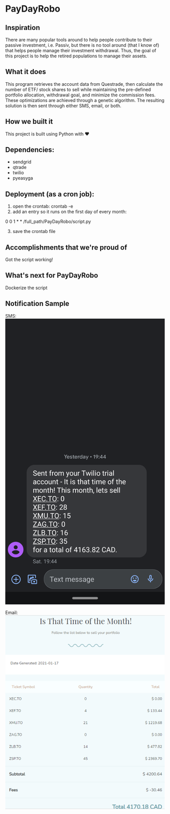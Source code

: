 # PayDayRobo

## Inspiration
There are many popular tools around to help people contribute to their passive investment, i.e. Passiv, but there is no tool around (that I know of) that helps people manage their investment withdrawal. Thus, the goal of this project is to help the retired populations to manage their assets.

## What it does
This program retrieves the account data from Questrade, then calculate the number of ETF/ stock shares to sell while maintaining the pre-defined portfolio allocation, withdrawal goal, and minimize the commission fees. These optimizations are achieved through a genetic algorithm. The resulting solution is then sent through either SMS, email, or both.

## How we built it
This project is built using Python with ❤️
## Dependencies:
  - sendgrid
  - qtrade
  - twilio
  - pyeasyga

## Deployment (as a cron job):
1. open the crontab: crontab -e
2. add an entry so it runs on the first day of every month:

  0 0 1 * * /full_path/PayDayRobo/script.py

3. save the crontab file

## Accomplishments that we're proud of
Got the script working!

## What's next for PayDayRobo
Dockerize the script

## Notification Sample
SMS:
![SMS message](./assets/SMS.png)

Email:
![Email message](./assets/email.png)
